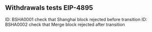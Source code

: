 ## Withdrawals tests EIP-4895

ID: BSHA0001 check that Shanghai block rejected before transition
ID: BSHA0002 check that Merge block rejected after transition